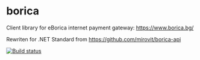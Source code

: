 # borica
Client library for eBorica internet payment gateway: https://www.borica.bg/

Rewriten for .NET Standard from https://github.com/mirovit/borica-api

[![Build status](https://ci.appveyor.com/api/projects/status/g4w9ec7un7es5769?svg=true)](https://ci.appveyor.com/project/krstan4o/borica)